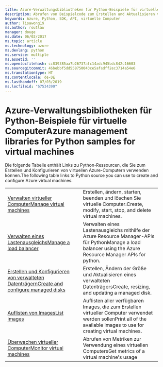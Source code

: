 ```yaml
---
title: Azure-Verwaltungsbibliotheken für Python-Beispiele für virtuelle Computer
description: Abrufen von Beispielcode zum Erstellen und Aktualisieren von virtuellen Azure-Computern mit den Azure-Verwaltungsbibliotheken für Python
keywords: Azure, Python, SDK, API, virtuelle Computer
author: lisawong19
ms.author: routlaw
manager: douge
ms.date: 06/02/2017
ms.topic: article
ms.technology: azure
ms.devlang: python
ms.service: multiple
ms.assetid: ''
ms.openlocfilehash: cc839385aa7b26737afc14adc945bdc842c16603
ms.sourcegitcommit: 46bebbf5dd558750043ce5afadff2ec3714a54e6
ms.translationtype: HT
ms.contentlocale: de-DE
ms.lasthandoff: 07/03/2019
ms.locfileid: "67534390"
---
```

# <a name="azure-management-libraries-for-python-samples-for-virtual-machines"></a><span data-ttu-id="01b40-104">Azure-Verwaltungsbibliotheken für Python-Beispiele für virtuelle Computer</span><span class="sxs-lookup"><span data-stu-id="01b40-104">Azure management libraries for Python samples for virtual machines</span></span>

<span data-ttu-id="01b40-105">Die folgende Tabelle enthält Links zu Python-Ressourcen, die Sie zum Erstellen und Konfigurieren von virtuellen Azure-Computern verwenden können.</span><span class="sxs-lookup"><span data-stu-id="01b40-105">The following table links to Python source you can use to create and configure Azure virtual machines.</span></span>

| || 
|---|---|
| <span data-ttu-id="01b40-106">[Verwalten virtueller Computer][1]</span><span class="sxs-lookup"><span data-stu-id="01b40-106">[Manage virtual machines][1]</span></span> | <span data-ttu-id="01b40-107">Erstellen, ändern, starten, beenden und löschen Sie virtuelle Computer.</span><span class="sxs-lookup"><span data-stu-id="01b40-107">Create, modify, start, stop, and delete virtual machines.</span></span> |
| <span data-ttu-id="01b40-108">[Verwalten eines Lastenausgleichs][2]</span><span class="sxs-lookup"><span data-stu-id="01b40-108">[Manage a load balancer][2]</span></span> | <span data-ttu-id="01b40-109">Verwalten eines Lastenausgleichs mithilfe der Azure Resource Manager-APIs für Python</span><span class="sxs-lookup"><span data-stu-id="01b40-109">Manage a load balancer using the Azure Resource Manager APIs for python.</span></span> |
| <span data-ttu-id="01b40-110">[Erstellen und Konfigurieren von verwalteten Datenträgern][3]</span><span class="sxs-lookup"><span data-stu-id="01b40-110">[Create and configure managed disks][3]</span></span> | <span data-ttu-id="01b40-111">Erstellen, Ändern der Größe und Aktualisieren eines verwalteten Datenträgers</span><span class="sxs-lookup"><span data-stu-id="01b40-111">Create, resizing, and updating a managed disk.</span></span>|
| <span data-ttu-id="01b40-112">[Auflisten von Images][4]</span><span class="sxs-lookup"><span data-stu-id="01b40-112">[List images][4]</span></span> | <span data-ttu-id="01b40-113">Auflisten aller verfügbaren Images, die zum Erstellen virtueller Computer verwendet werden sollen</span><span class="sxs-lookup"><span data-stu-id="01b40-113">Print all of the available images to use for creating virtual machines.</span></span>| 
| <span data-ttu-id="01b40-114">[Überwachen virtueller Computer][5]</span><span class="sxs-lookup"><span data-stu-id="01b40-114">[Monitor virtual machines][5]</span></span> |<span data-ttu-id="01b40-115">Abrufen von Metriken zur Verwendung eines virtuellen Computers</span><span class="sxs-lookup"><span data-stu-id="01b40-115">Get metrics of a virtual machine's usage</span></span> | 

[1]: https://azure.microsoft.com/resources/samples/virtual-machines-python-manage/
[2]: https://azure.microsoft.com/resources/samples/network-python-manage-loadbalancer
[3]: python-sdk-azure-samples-managed-disks.md
[4]: python-sdk-azure-samples-list-images.md
[5]: python-sdk-azure-samples-monitor-vms.md
